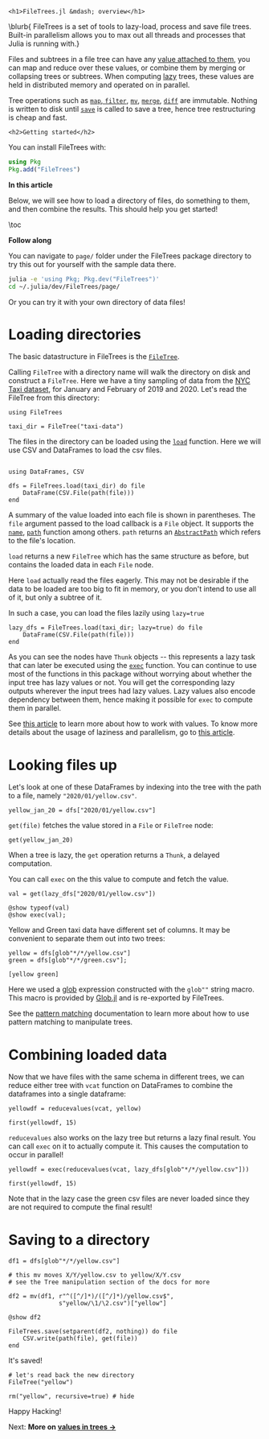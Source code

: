 ~~~
<h1>FileTrees.jl &mdash; overview</h1>
~~~

\blurb{
FileTrees is a set of tools to lazy-load, process and save file trees.
Built-in parallelism allows you to max out all threads and processes that Julia is running with.}

Files and subtrees in a file tree can have any [value attached to them](/values/), you can map and reduce over these values, or combine them by merging or collapsing trees or subtrees. When computing [lazy](/lazy-parallel/) trees, these values are held in distributed memory and operated on in parallel.

Tree operations such as [`map`, `filter`](/api/#map/filter), [`mv`](/api/#mv), [`merge`](/api/#merge), [`diff`](/api/#merge) are immutable. Nothing is written to disk until [`save`](/api/#save) is called to save a tree, hence tree restructuring is cheap and fast.

~~~
<h2>Getting started</h2>
~~~

You can install FileTrees with:

```julia
using Pkg
Pkg.add("FileTrees")
```

**In this article**

Below, we will see how to load a directory of files, do something to them, and then combine the results. This should help you get started!

\toc

**Follow along**

You can navigate to `page/` folder under the FileTrees package directory to try this out for yourself with the sample data there.

```sh
julia -e 'using Pkg; Pkg.dev("FileTrees")'
cd ~/.julia/dev/FileTrees/page/
```
Or you can try it with your own directory of data files!
# Loading directories

The basic datastructure in FileTrees is the [`FileTree`](api/#FileTree).

Calling `FileTree` with a directory name will walk the directory on disk and construct a `FileTree`. Here we have a tiny sampling of data from the [NYC Taxi dataset](https://www1.nyc.gov/site/tlc/about/tlc-trip-record-data.page), for January and February of 2019 and 2020. Let's read the FileTree from this directory:

```julia:dir1
using FileTrees

taxi_dir = FileTree("taxi-data")
```

The files in the directory can be loaded using the [`load`](api/#load) function. Here we will use CSV and DataFrames to load the csv files.

```julia:dir1

using DataFrames, CSV

dfs = FileTrees.load(taxi_dir) do file
    DataFrame(CSV.File(path(file)))
end
```

A summary of the value loaded into each file is shown in parentheses. The `file` argument passed to the load callback is a `File` object. It supports the [`name`](api/#name), [`path`](api/#path) function among others. `path` returns an [`AbstractPath`](https://rofinn.github.io/FilePathsBase.jl/stable/api/#FilePathsBase.AbstractPath) which refers to the file's location.

`load` returns a new `FileTree` which has the same structure as before, but contains the loaded data in each `File` node.

Here `load` actually read the files eagerly. This may not be desirable if the data to be loaded are too big to fit in memory, or you don't intend to use all of it, but only a subtree of it.

In such a case, you can load the files lazily using `lazy=true`

```julia:dir1
lazy_dfs = FileTrees.load(taxi_dir; lazy=true) do file
    DataFrame(CSV.File(path(file)))
end
```

As you can see the nodes have `Thunk` objects -- this represents a lazy task that can later be executed using the [`exec`](api/#exec) function. You can continue to use most of the functions in this package without worrying about whether the input tree has lazy values or not. You will get the corresponding lazy outputs wherever the input trees had lazy values. Lazy values also encode dependency between them, hence making it possible for `exec` to compute them in parallel.


See [this article](/values/) to learn more about how to work with values.
To know more details about the usage of laziness and parallelism, go to [this article](lazy-parallel/).

# Looking files up

Let's look at one of these DataFrames by indexing into the tree with the path to a file, namely `"2020/01/yellow.csv"`.

```julia:dir1
yellow_jan_20 = dfs["2020/01/yellow.csv"]
```

`get(file)` fetches the value stored in a `File` or `FileTree` node:

```julia:dir1
get(yellow_jan_20)
```

When a tree is lazy, the `get` operation returns a `Thunk`, a delayed computation.

You can call `exec` on the this value to compute and fetch the value.


```julia:dir1
val = get(lazy_dfs["2020/01/yellow.csv"])

@show typeof(val)
@show exec(val);
```

Yellow and Green taxi data have different set of columns. It may be convenient to separate them out into two trees:

```julia:dir1
yellow = dfs[glob"*/*/yellow.csv"]
green = dfs[glob"*/*/green.csv"];

[yellow green]
```

Here we used a [glob](https://linux.die.net/man/3/glob) expression constructed with the `glob""` string macro. This macro is provided by [Glob.jl](https://github.com/vtjnash/Glob.jl) and is re-exported by FileTrees.

See the [pattern matching](patterns/) documentation to learn more about how to use pattern matching to manipulate trees.

# Combining loaded data

Now that we have files with the same schema in different trees,  we can reduce either tree with `vcat` function on DataFrames to combine the dataframes into a single dataframe:

```julia:dir1
yellowdf = reducevalues(vcat, yellow)

first(yellowdf, 15)
```

`reducevalues` also works on the lazy tree but returns a lazy final result. You can call `exec` on it to actually compute it. This causes the computation to occur in parallel!

```julia:dir1
yellowdf = exec(reducevalues(vcat, lazy_dfs[glob"*/*/yellow.csv"]))

first(yellowdf, 15)
```

Note that in the lazy case the green csv files are never loaded since they are not required to compute the final result!


# Saving to a directory

```julia:dir1
df1 = dfs[glob"*/*/yellow.csv"]

# this mv moves X/Y/yellow.csv to yellow/X/Y.csv
# see the Tree manipulation section of the docs for more

df2 = mv(df1, r"^([^/]*)/([^/]*)/yellow.csv$",
              s"yellow/\1/\2.csv")["yellow"]

@show df2

FileTrees.save(setparent(df2, nothing)) do file
    CSV.write(path(file), get(file))
end
```

It's saved!
```julia:dir1
# let's read back the new directory
FileTree("yellow")
```

```julia:dir1
rm("yellow", recursive=true) # hide
```

Happy Hacking!


Next: **More on [values in trees &rarr;](/values/)**
